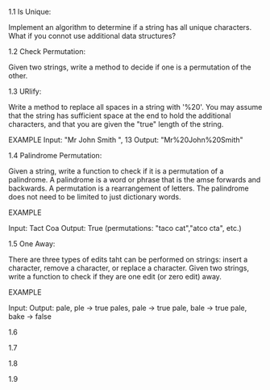 1.1 Is Unique: 
  
  Implement an algorithm to determine if a string has all unique characters. What if you connot use additional data structures?

1.2 Check Permutation:
  
  Given two strings, write a method to decide if one is a permutation of the other.

1.3 URlify:

  Write a method to replace all spaces in a string with '%20'. You may assume that the string has sufficient space at the end to hold the additional characters, and that you are given the "true" length of the string. 
  
  EXAMPLE
  Input:    "Mr John Smith     ", 13
  Output:   "Mr%20John%20Smith"


1.4 Palindrome Permutation:
  
  Given a string, write a function to check if it is a permutation of a palindrome. A palindrome is a word or phrase that is the amse forwards and backwards. A permutation is a rearrangement of letters. The palindrome does not need to be limited to just dictionary words.

  EXAMPLE

  Input:  Tact Coa
  Output: True (permutations: "taco cat","atco cta", etc.)

1.5 One Away:

  There are three types of edits taht can be performed on strings: insert a character, remove a character, or replace a character. Given two strings, write a function to check if they are one edit (or zero edit) away.

  EXAMPLE
  
  Input:                    Output:
  pale, ple       ->        true
  pales, pale     ->        true
  pale, bale      ->        true
  pale, bake      ->        false

1.6

1.7

1.8

1.9

